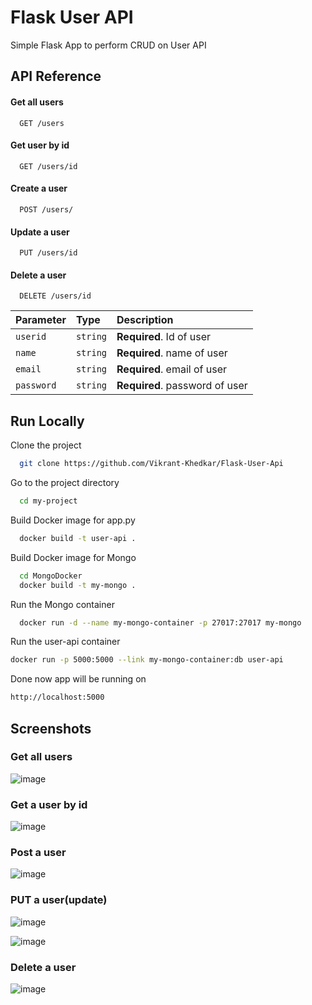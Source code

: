 
# Flask User API

Simple Flask App to perform CRUD on User API


## API Reference

#### Get all users

```http
  GET /users
```


#### Get user by id

```http
  GET /users/id
```
#### Create a user

```http
  POST /users/
```
#### Update a user

```http
  PUT /users/id
```
#### Delete a user

```http
  DELETE /users/id
```

| Parameter | Type     | Description                       |
| :-------- | :------- | :-------------------------------- |
| `userid`      | `string` | **Required**. Id of user |
| `name`      | `string` | **Required**. name of user |
| `email`      | `string` | **Required**. email of user |
| `password`      | `string` | **Required**. password of user |





## Run Locally

Clone the project

```bash
  git clone https://github.com/Vikrant-Khedkar/Flask-User-Api
```

Go to the project directory

```bash
  cd my-project
```

Build Docker image for app.py

```bash
  docker build -t user-api .
```
Build Docker image for Mongo

```bash
  cd MongoDocker
  docker build -t my-mongo .
```


Run the Mongo container
```bash
  docker run -d --name my-mongo-container -p 27017:27017 my-mongo
```
Run the user-api container

```bash
docker run -p 5000:5000 --link my-mongo-container:db user-api
```
Done now app will be running on 
```bash
http://localhost:5000
```

## Screenshots

### Get all users
![image](https://github.com/Vikrant-Khedkar/Flask-User-Api/assets/64966091/8ae9a9ab-8ae7-44c1-ba84-23240be3bdad)
### Get a user by id
![image](https://github.com/Vikrant-Khedkar/Flask-User-Api/assets/64966091/4bed2728-cf4e-42cb-abfe-17ef6b2d7041)
### Post a user
![image](https://github.com/Vikrant-Khedkar/Flask-User-Api/assets/64966091/1134ac5b-e268-48a8-964f-f657a96dc4ad)
### PUT a user(update)
![image](https://github.com/Vikrant-Khedkar/Flask-User-Api/assets/64966091/0f4dcbef-109c-4b16-92b0-b79637756c9e)

![image](https://github.com/Vikrant-Khedkar/Flask-User-Api/assets/64966091/3abf0cff-2210-49d1-801f-0f1b5e5dc092)
### Delete a user
![image](https://github.com/Vikrant-Khedkar/Flask-User-Api/assets/64966091/03ce3591-e793-48c8-bc5e-3f39f6b075fd)








